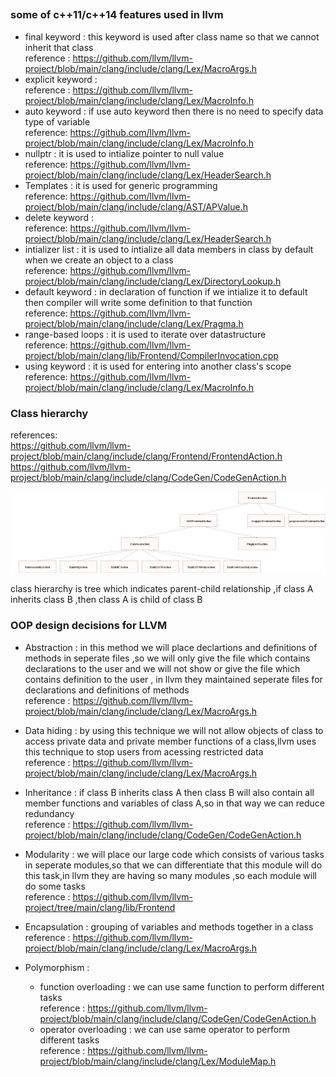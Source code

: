 ## 
### some of c++11/c++14 features used in llvm

* final keyword : this keyword is used after class name so that we cannot inherit that class   
reference : https://github.com/llvm/llvm-project/blob/main/clang/include/clang/Lex/MacroArgs.h  
* explicit keyword :   
reference : https://github.com/llvm/llvm-project/blob/main/clang/include/clang/Lex/MacroInfo.h    
* auto keyword : if use auto keyword then there is no need to specify data type of variable    
reference: https://github.com/llvm/llvm-project/blob/main/clang/include/clang/Lex/MacroInfo.h  
* nullptr : it is used to intialize pointer to null value  
reference: https://github.com/llvm/llvm-project/blob/main/clang/include/clang/Lex/HeaderSearch.h  
* Templates : it is used for generic programming    
reference: https://github.com/llvm/llvm-project/blob/main/clang/include/clang/AST/APValue.h  
* delete keyword :             
reference: https://github.com/llvm/llvm-project/blob/main/clang/include/clang/Lex/HeaderSearch.h  
* intializer list : it is used to intialize all data members in class by default when we create an object to a class   
reference: https://github.com/llvm/llvm-project/blob/main/clang/include/clang/Lex/DirectoryLookup.h  
* default  keyword : in declaration of function if we intialize it to default then compiler will write some definition to that function   
reference: https://github.com/llvm/llvm-project/blob/main/clang/include/clang/Lex/Pragma.h  
* range-based loops : it is used to iterate over datastructure     
reference: https://github.com/llvm/llvm-project/blob/main/clang/lib/Frontend/CompilerInvocation.cpp
* using keyword :  it is used for entering into another class's scope  
reference: https://github.com/llvm/llvm-project/blob/main/clang/include/clang/Lex/MacroInfo.h  


### Class hierarchy
references:  
  https://github.com/llvm/llvm-project/blob/main/clang/include/clang/Frontend/FrontendAction.h  
     https://github.com/llvm/llvm-project/blob/main/clang/include/clang/CodeGen/CodeGenAction.h
    
![tree](hello.png)

class hierarchy is tree which indicates parent-child relationship ,if class A inherits class B ,then class A is child of class B

### OOP design decisions for LLVM
* Abstraction : in this method we will place declartions and definitions of methods in seperate files ,so we will only give the file which contains declarations to the 
               user and we will not show or give the file which contains definition to the user , in llvm they maintained seperate files for declarations and definitions of                    methods      
  reference : https://github.com/llvm/llvm-project/blob/main/clang/include/clang/Lex/MacroArgs.h  
 
 * Data hiding : by using this technique we will not allow objects of class to access private data and private member functions of a class,llvm uses this
                 technique to stop users from acessing restricted data   
   reference : https://github.com/llvm/llvm-project/blob/main/clang/include/clang/Lex/MacroArgs.h   
 
 * Inheritance : if class B inherits class A then class B will also contain all member functions and variables of class A,so in that way we can reduce redundancy  
   reference : https://github.com/llvm/llvm-project/blob/main/clang/include/clang/CodeGen/CodeGenAction.h    
 
 * Modularity : we will place our large code which consists of various tasks in seperate modules,so that we can differentiate that this module will do this task,in llvm they                     are having so many modules ,so each module will do some tasks                
   reference : https://github.com/llvm/llvm-project/tree/main/clang/lib/Frontend  
 
 * Encapsulation : grouping of variables and methods together in a class    
   reference : https://github.com/llvm/llvm-project/blob/main/clang/include/clang/Lex/MacroArgs.h 
 
 * Polymorphism :  
     * function overloading : we can use same function to perform different tasks           
       reference : https://github.com/llvm/llvm-project/blob/main/clang/include/clang/CodeGen/CodeGenAction.h    
     * operator overloading : we can use same operator to perform different tasks   
       reference : https://github.com/llvm/llvm-project/blob/main/clang/include/clang/Lex/ModuleMap.h  

 

                                                 
